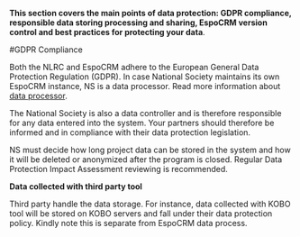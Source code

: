 **This section covers the main points of data protection: GDPR compliance, responsible data storing processing and sharing, EspoCRM version control and best practices for protecting your data**. 

#GDPR Compliance  

Both the NLRC and EspoCRM adhere to the European General Data Protection Regulation (GDPR). In case National Society maintains its own EspoCRM instance, NS is a data processor. Read more information about [data processor](https://www.gdpreu.org/the-regulation/key-concepts/data-controllers-and-processors/).

  The National Society is also a data controller and is therefore responsible for any data entered into the system. Your partners should therefore be informed and in compliance with their data protection legislation.

  NS must decide how long project data can be stored in the system and how it will be deleted or anonymized after the program is closed. Regular Data Protection Impact Assessment reviewing is recommended. 

**Data collected with third party tool** 

Third party handle the data storage. For instance, data collected with KOBO tool will be stored on KOBO servers and fall under their data protection policy. Kindly note this is separate from EspoCRM data process.

